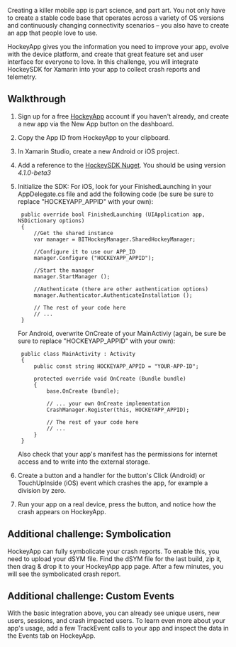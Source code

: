 Creating a killer mobile app is part science, and part art.  You not only have to create a stable code base that operates across a variety of OS versions and continuously changing connectivity scenarios – you also have to create an app that people love to use.

HockeyApp gives you the information you need to improve your app, evolve with the device platform, and create that great feature set and user interface for everyone to love. In this challenge, you will integrate HockeySDK for Xamarin into your app to collect crash reports and telemetry.

## Walkthrough

1. Sign up for a free [HockeyApp](http://hockeyapp.net/features/) account if you haven't already, and create a new app via the New App button on the dashboard.

2. Copy the App ID from HockeyApp to your clipboard.

3. In Xamarin Studio, create a new Android or iOS project.

4. Add a reference to the [HockeySDK Nuget](https://www.nuget.org/packages/HockeySDK.Xamarin).  You should be using version *4.1.0-beta3*

5. Initialize the SDK: For iOS, look for your FinishedLaunching in your AppDelegate.cs file and add the following code (be sure be sure to replace "HOCKEYAPP_APPID" with your own):

        public override bool FinishedLaunching (UIApplication app, NSDictionary options)
        {
            //Get the shared instance
            var manager = BITHockeyManager.SharedHockeyManager;

            //Configure it to use our APP_ID
            manager.Configure ("HOCKEYAPP_APPID");

            //Start the manager
            manager.StartManager ();

            //Authenticate (there are other authentication options)
            manager.Authenticator.AuthenticateInstallation ();            

			// The rest of your code here
            // ...
        }

    For Android, overwrite OnCreate of your MainActiviy (again, be sure be sure to replace "HOCKEYAPP_APPID" with your own):

        public class MainActivity : Activity
        {      
            public const string HOCKEYAPP_APPID = "YOUR-APP-ID";

            protected override void OnCreate (Bundle bundle)
            {
                base.OnCreate (bundle);

				// ... your own OnCreate implementation
				CrashManager.Register(this, HOCKEYAPP_APPID);

				// The rest of your code here
                // ...
            }
        }  

    Also check that your app's manifest has the permissions for internet access and to write into the external storage.

6. Create a button and a handler for the button's Click (Android) or TouchUpInside (iOS) event which crashes the app, for example a division by zero.

7. Run your app on a real device, press the button, and notice how the crash appears on HockeyApp.

## Additional challenge: Symbolication

HockeyApp can fully symbolicate your crash reports. To enable this, you need to upload your dSYM file. Find the dSYM file for the last build, zip it, then drag & drop it to your HockeyApp app page. After a few minutes, you will see the symbolicated crash report.

## Additional challenge: Custom Events

With the basic integration above, you can already see unique users, new users, sessions, and crash impacted users. To learn even more about your app's usage, add a few TrackEvent calls to your app and inspect the data in the Events tab on HockeyApp.